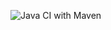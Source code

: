 ![Java CI with Maven](https://github.com/Alexander-GitHubb/TZ2/workflows/Java%20CI%20with%20Maven/badge.svg)
